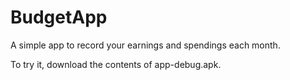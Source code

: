 # BudgetApp
 
A simple app to record your earnings and spendings each month.

To try it, download the contents of app-debug.apk.
